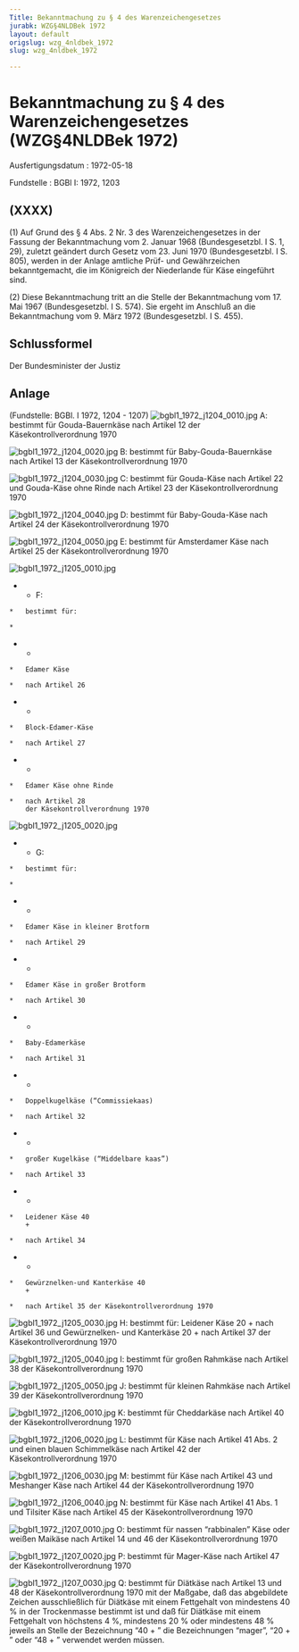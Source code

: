 ```yaml
---
Title: Bekanntmachung zu § 4 des Warenzeichengesetzes
jurabk: WZG§4NLDBek 1972
layout: default
origslug: wzg_4nldbek_1972
slug: wzg_4nldbek_1972

---
```


# Bekanntmachung zu § 4 des Warenzeichengesetzes (WZG§4NLDBek 1972)

Ausfertigungsdatum
:   1972-05-18

Fundstelle
:   BGBl I: 1972, 1203



## (XXXX)

(1) Auf Grund des § 4 Abs. 2 Nr. 3 des Warenzeichengesetzes in der Fassung der Bekanntmachung vom 2. Januar 1968 (Bundesgesetzbl. I S. 1, 29), zuletzt geändert durch Gesetz vom 23. Juni 1970 (Bundesgesetzbl. I S. 805), werden in der Anlage amtliche Prüf- und Gewährzeichen bekanntgemacht, die im Königreich der Niederlande für Käse eingeführt sind.

(2)
Diese Bekanntmachung tritt an die Stelle der Bekanntmachung vom 17. Mai 1967 (Bundesgesetzbl. I S. 574).              Sie ergeht im Anschluß an die Bekanntmachung vom 9. März 1972 (Bundesgesetzbl. I S. 455).


## Schlussformel

Der Bundesminister der Justiz


## Anlage

(Fundstelle: BGBl. I 1972, 1204 - 1207)
![bgbl1_1972_j1204_0010.jpg](bgbl1_1972_j1204_0010.jpg)
A:  bestimmt für Gouda-Bauernkäse nach Artikel 12 der Käsekontrollverordnung 1970



![bgbl1_1972_j1204_0020.jpg](bgbl1_1972_j1204_0020.jpg)
B:  bestimmt für Baby-Gouda-Bauernkäse nach Artikel 13 der Käsekontrollverordnung 1970



![bgbl1_1972_j1204_0030.jpg](bgbl1_1972_j1204_0030.jpg)
C:  bestimmt für Gouda-Käse nach Artikel 22 und Gouda-Käse ohne Rinde nach Artikel 23 der Käsekontrollverordnung 1970



![bgbl1_1972_j1204_0040.jpg](bgbl1_1972_j1204_0040.jpg)
D:  bestimmt für Baby-Gouda-Käse nach Artikel 24 der Käsekontrollverordnung 1970



![bgbl1_1972_j1204_0050.jpg](bgbl1_1972_j1204_0050.jpg)
E:  bestimmt für Amsterdamer Käse nach Artikel 25 der Käsekontrollverordnung 1970



![bgbl1_1972_j1205_0010.jpg](bgbl1_1972_j1205_0010.jpg)
*    *   F:

    *   bestimmt für:

    *

*    *
    *   Edamer Käse

    *   nach Artikel 26


*    *
    *   Block-Edamer-Käse

    *   nach Artikel 27


*    *
    *   Edamer Käse ohne Rinde

    *   nach Artikel 28
        der Käsekontrollverordnung 1970



![bgbl1_1972_j1205_0020.jpg](bgbl1_1972_j1205_0020.jpg)
*    *   G:

    *   bestimmt für:

    *

*    *
    *   Edamer Käse in kleiner Brotform

    *   nach Artikel 29


*    *
    *   Edamer Käse in großer Brotform

    *   nach Artikel 30


*    *
    *   Baby-Edamerkäse

    *   nach Artikel 31


*    *
    *   Doppelkugelkäse (“Commissiekaas)

    *   nach Artikel 32


*    *
    *   großer Kugelkäse (“Middelbare kaas”)

    *   nach Artikel 33


*    *
    *   Leidener Käse 40
        +

    *   nach Artikel 34


*    *
    *   Gewürznelken-und Kanterkäse 40
        +

    *   nach Artikel 35 der Käsekontrollverordnung 1970



![bgbl1_1972_j1205_0030.jpg](bgbl1_1972_j1205_0030.jpg)
H:  bestimmt für: Leidener Käse 20
    +                    nach Artikel 36 und Gewürznelken- und Kanterkäse 20
    +                    nach Artikel 37 der Käsekontrollverordnung 1970



![bgbl1_1972_j1205_0040.jpg](bgbl1_1972_j1205_0040.jpg)
I:  bestimmt für großen Rahmkäse nach Artikel 38 der Käsekontrollverordnung 1970



![bgbl1_1972_j1205_0050.jpg](bgbl1_1972_j1205_0050.jpg)
J:  bestimmt für kleinen Rahmkäse nach Artikel 39 der Käsekontrollverordnung 1970



![bgbl1_1972_j1206_0010.jpg](bgbl1_1972_j1206_0010.jpg)
K:  bestimmt für Cheddarkäse nach Artikel 40 der Käsekontrollverordnung 1970



![bgbl1_1972_j1206_0020.jpg](bgbl1_1972_j1206_0020.jpg)
L:  bestimmt für Käse nach Artikel 41 Abs. 2 und einen blauen Schimmelkäse nach Artikel 42 der Käsekontrollverordnung 1970



![bgbl1_1972_j1206_0030.jpg](bgbl1_1972_j1206_0030.jpg)
M:  bestimmt für Käse nach Artikel 43 und Meshanger Käse nach Artikel 44 der Käsekontrollverordnung 1970



![bgbl1_1972_j1206_0040.jpg](bgbl1_1972_j1206_0040.jpg)
N:  bestimmt für Käse nach Artikel 41 Abs. 1 und Tilsiter Käse nach Artikel 45 der Käsekontrollverordnung 1970



![bgbl1_1972_j1207_0010.jpg](bgbl1_1972_j1207_0010.jpg)
O:  bestimmt für nassen “rabbinalen” Käse oder weißen Maikäse nach Artikel 14 und 46 der Käsekontrollverordnung 1970



![bgbl1_1972_j1207_0020.jpg](bgbl1_1972_j1207_0020.jpg)
P:  bestimmt für Mager-Käse nach Artikel 47 der Käsekontrollverordnung 1970



![bgbl1_1972_j1207_0030.jpg](bgbl1_1972_j1207_0030.jpg)
Q:  bestimmt für Diätkäse nach Artikel 13 und 48 der Käsekontrollverordnung 1970 mit der Maßgabe, daß das abgebildete Zeichen ausschließlich für Diätkäse mit einem Fettgehalt von mindestens 40 % in der Trockenmasse bestimmt ist und daß für Diätkäse mit einem Fettgehalt von höchstens 4 %, mindestens 20 % oder mindestens 48 % jeweils an Stelle der Bezeichnung “40
    +                   ” die Bezeichnungen “mager”, “20
    +                   ” oder “48
    +                   ” verwendet werden müssen.




